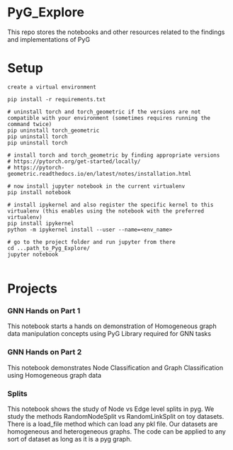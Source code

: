 # PyG_Explore
This repo stores the notebooks and other resources related to the findings and implementations of PyG

# Setup

```
create a virtual environment

pip install -r requirements.txt

# uninstall torch and torch_geometric if the versions are not compatible with your environment (sometimes requires running the command twice)
pip uninstall torch_geometric
pip uninstall torch
pip uninstall torch

# install torch and torch_geometric by finding appropriate versions
# https://pytorch.org/get-started/locally/
# https://pytorch-geometric.readthedocs.io/en/latest/notes/installation.html

# now install jupyter notebook in the current virtualenv
pip install notebook

# install ipykernel and also register the specific kernel to this virtualenv (this enables using the notebook with the preferred virtualenv)
pip install ipykernel
python -m ipykernel install --user --name=<env_name>

# go to the project folder and run jupyter from there
cd ...path_to_Pyg_Explore/
jupyter notebook


```

# Projects

### GNN Hands on Part 1 

This notebook starts a hands on demonstration of Homogeneous graph data manipulation concepts using PyG Library required for GNN tasks

### GNN Hands on Part 2 

This notebook demonstrates Node Classification and Graph Classification using Homogeneous graph data 

### Splits

This notebook shows the study of Node vs Edge level splits in pyg. We study the methods RandomNodeSplit vs RandomLinkSplit on toy datasets. There is a load_file method which can load any pkl file. Our datasets are homogeneous and heterogeneous graphs. The code can be applied to any sort of dataset as long as it is a pyg graph.
